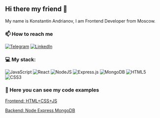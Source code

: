 ## Hi there my friend 👋

My name is Konstantin Andrianov, I am Frontend Developer from Moscow.

### 📫 How to reach me

[<img alt="Telegram" src="https://img.shields.io/badge/@andrianov_kos-2CA5E0?style=flat&logo=telegram&logoColor=white" />](https://t.me/andrianov_kos) 
[<img alt="LinkedIn" src="https://img.shields.io/badge/Andrianov Konstantin-%230077B5.svg?&style=flat&logo=linkedin&logoColor=white"/>](https://www.linkedin.com/in/konstantin-andrianov-205a111a0/)


### 💻 My stack:
<img alt="JavaScript" src="https://img.shields.io/badge/javascript-%23323330.svg?&style=flat&logo=javascript&logoColor=%23F7DF1E"/> <img alt="React" src="https://img.shields.io/badge/react-%2320232a.svg?&style=flat&logo=react&logoColor=%2361DAFB"/> <img alt="NodeJS" src="https://img.shields.io/badge/node.js-%2343853D.svg?&style=flat&logo=node.js&logoColor=white"/> <img alt="Express.js" src="https://img.shields.io/badge/express.js-%23404d59.svg?&style=flat"/> <img alt="MongoDB" src ="https://img.shields.io/badge/MongoDB-%234ea94b.svg?&style=flat&logo=mongodb&logoColor=white"/> <img alt="HTML5" src="https://img.shields.io/badge/html5-%23E34F26.svg?&style=flat&logo=html5&logoColor=white"/> <img alt="CSS3" src="https://img.shields.io/badge/css3-%231572B6.svg?&style=flat&logo=css3&logoColor=white"/>

<!-- 🌱 I’m currently learning React + Typesctipt :) -->




### 👾 Here you can see my code examples 

[Frontend: HTML+CSS+JS](https://github.com/anrypwnz/news-explorer-frontend)

[Backend: Node Express MongoDB](https://github.com/anrypwnz/news-explorer-api)




<!--
**anrypwnz/anrypwnz** is a ✨ _special_ ✨ repository because its `README.md` (this file) appears on your GitHub profile.

Here are some ideas to get you started:

- 🔭 I’m currently working on ...
- 🌱 I’m currently learning ...
- 👯 I’m looking to collaborate on ...
- 🤔 I’m looking for help with ...
- 💬 Ask me about ...
- 📫 How to reach me: ...
- 😄 Pronouns: ...
- ⚡ Fun fact: ...
-->
